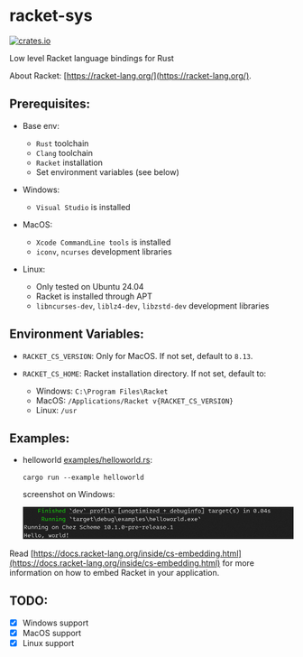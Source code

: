 # racket-sys

[![crates.io](https://img.shields.io/crates/v/racket-sys.svg)](https://crates.io/crates/racket-sys)

Low level Racket language bindings for Rust

About Racket:
[https://racket-lang.org/](https://racket-lang.org/).

## Prerequisites:

- Base env:

  - `Rust` toolchain
  - `Clang` toolchain
  - `Racket` installation
  - Set environment variables (see below)

- Windows:

  - `Visual Studio` is installed

- MacOS:

  - `Xcode CommandLine tools` is installed
  - `iconv`, `ncurses` development libraries

- Linux:
  - Only tested on Ubuntu 24.04
  - Racket is installed through APT
  - `libncurses-dev`, `liblz4-dev`, `libzstd-dev` development libraries

## Environment Variables:

- `RACKET_CS_VERSION`: Only for MacOS. If not set, default to `8.13`.

- `RACKET_CS_HOME`: Racket installation directory. If not set, default to:
  - Windows: `C:\Program Files\Racket`
  - MacOS: `/Applications/Racket v{RACKET_CS_VERSION}`
  - Linux: `/usr`

## Examples:

- helloworld [examples/helloworld.rs](examples/helloworld.rs):

  ```
  cargo run --example helloworld
  ```

  screenshot on Windows:

  <img src="examples/helloworld.png" style="width:550px" />

Read [https://docs.racket-lang.org/inside/cs-embedding.html](https://docs.racket-lang.org/inside/cs-embedding.html) for more information on how to embed Racket in your application.

## TODO:

- [x] Windows support
- [x] MacOS support
- [x] Linux support
